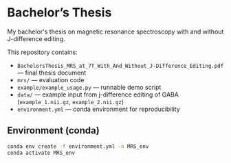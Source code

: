 # Bachelor’s Thesis
My bachelor's thesis on magnetic resonance spectroscopy with and without J-difference editing.

This repository contains:
- `BachelorsThesis_MRS_at_7T_With_And_Without_J-Difference_Editing.pdf` — final thesis document  
- `mrs/` — evaluation code 
- `example/example_usage.py` — runnable demo script  
- `data/` — example input from j-difference editing of GABA (`example_1.nii.gz`, `example_2.nii.gz`)  
- `environment.yml` — conda environment for reproducibility

## Environment (conda)
```bash
conda env create -f environment.yml -n MRS_env
conda activate MRS_env
